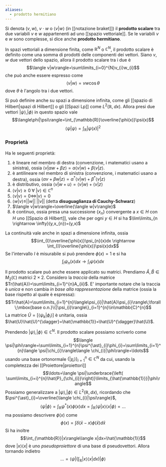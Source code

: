 ```yaml
---
aliases:
  - prodotto hermitiano
---
```

Si denota $(v,w)$, $v\cdot w$ o $\langle v|w \rangle$ (in [[notazione braket]]) il **prodotto scalare** tra due variabili $v$ e $w$ appartenenti ad uno [[spazio vettoriale]]. Se le variabili $v$ e $w$ sono complesse, si dice anche **prodotto hermitiano**.

In spazi vettoriali a dimensione finita, come $\mathbb{R}^{N}$ o $\mathbb{C}^{N}$, il prodotto scalare è definito come una somma di prodotti delle componenti dei vettori. Siano $v,w$ due vettori dello spazio, allora il prodotto scalare tra i due è
$$\langle v|w\rangle=\sum\limits_{i=0}^{N}v_{i}w_{i}$$
che può anche essere espresso come
$$\langle v|w\rangle=vw\cos\theta$$
dove $\theta$ è l'angolo tra i due vettori.

Si può definire anche su spazi a dimensione infinita, come gli [[spazio di Hilbert|spazi di Hilbert]] o gli [[Spazi Lp]] come $L^{2}(\mathbb{R},dx)$. Allora presi due vettori $|\psi\rangle,|\phi\rangle$ in questo spazio vale
$$\langle\phi|\psi\rangle=\int_{\mathbb{R}}\overline{\phi(x)}\psi(x)$$
$$\langle\psi|\psi\rangle=\int_{\mathbb{R}}|\psi(x)|^{2}$$
### Proprietà
Ha le seguenti proprietà:
1. è lineare nel membro di destra (convenzione, i matematici usano a sinistra), ossia $\langle v|\alpha w + \beta z\rangle=\alpha \langle v|w\rangle+\beta \langle v|z\rangle$. 
2. è antilineare nel membro di sinistra (convenzione, i matematici usano a destra), ossia $\langle \alpha v + \beta w|z\rangle=\alpha^{\ast} \langle v|w\rangle+\beta^{\ast} \langle v|z\rangle$
3. è distributivo, ossia $\langle v|w+u\rangle=\langle v|w\rangle+\langle v|z\rangle$
4. $\langle v|v\rangle\geq0\;\forall\;|v\rangle\in\mathbb{C}^{n}$
5. $\langle v|v\rangle=0\Leftrightarrow|v\rangle=0$
6. $\langle w|v\rangle\leq||w||\;||v||$ (detta **disuguaglianza di Cauchy-Schwarz**)
7. $\langle v|w\rangle=\overline{\langle w|v\rangle}$
8. è continuo, ossia presa una successione $\{x_{n}\}$ convergente a $x\in H$ con $H$ uno [[Spazio di Hilbert]], vale che per ogni $y\in H$ si ha $\lim\limits_{n \rightarrow \infty}(y,x_{n})=(y,x)$

La continuità vale anche in spazi a dimensione infinita, ossia
$$\int_{I}\overline{\phi(x)}\psi_{n}(x)dx \rightarrow \int_{I}\overline{\phi(x)}\psi(x)dx$$
Se l'intervallo $I$ è misurabile si può prendere $\phi(x)=1$ e si ha
$$\int_{I}\psi_{n}(x)dx\rightarrow\int_{I}\psi(x)dx$$

Il prodotto scalare può anche essere applicato su matrici. Prendiamo $\hat{A},\hat{B}\in M_{2}(\mathbb{C})$ matrici $2\times2$. Considero la *traccia* della matrice $Tr(\hat{A})=\sum\limits_{i=1}^{n}A_{ii}$. E' importante notare che la traccia è *unica* e non cambia *in base alla rappresentazione* della matrice (ossia la base rispetto al quale è espressa):
$$Tr\hat{A}=\sum\limits_{i=1}^{n}\langle\psi_{i}|\hat{A}\psi_{i}\rangle\;\forall\;\mbox{base o.n.}\{|\psi_{i}\rangle\}_{i=1}^{n}\in\mathbb{C}^{n}$$
La matrice $\hat{U}=[\langle \psi_{k}|\phi_{i}\rangle]$ è unitaria, ossia $\hat{U}\hat{U}^{\dagger}=\hat{\mathbb{1}}=\hat{U}^{\dagger}\hat{U}$.

Prendendo $|\psi\rangle,|\phi\rangle\in\mathbb{C}^{N}$. Il prodotto scalare possiamo scriverlo come
$$\langle \psi|\phi\rangle=\sum\limits_{i=1}^{n}\psi^{\ast}_{i}\phi_{i}=\sum\limits_{i=1}^{n}\langle \psi|\chi_{i}\rangle\langle \chi_{i}|\phi\rangle=\ldots$$usando una base ortonormale $\{|\chi_{i}\rangle\}^{n}_{i=1}\in\mathbb{C}^{N}$ da cui, usando la completezza dei [[Proiettore|proiettori]]
$$\ldots=\langle \psi|\underbrace{\left( \sum\limits_{i=i}^{n}\hat{P}_{\chi_{i}}\right)}\limits_{\hat{\mathbb{1}}}|\phi\rangle$$
Possiamo generalizzare a $|\psi\rangle,|\phi\rangle\in L^{2}(\mathbb{R},dx)$, ricordando che $\psi^{\ast}_{i}=\overline{\langle \chi_{i}|\psi\rangle}$,
$$\langle \psi|\phi\rangle=\int_{\mathbb{R}}\psi^{\ast}(x)\phi(x)dx=\int_{\mathbb{R}}\langle \psi|x\rangle \langle x|\phi\rangle=\ldots$$
ma possiamo descrivere $\phi(x)$ come
$$\phi(x)=\int \delta(\bar{x}-x)\phi(\bar{x})d\bar{x}$$
Si ha inoltre
$$\int_{\mathbb{R}}|x\rangle\langle x|dx=\hat{\mathbb{1}}$$
dove $|x\rangle\langle x|$ è uno *pseudoproiettore* di una base di pseudovettori. Allora tornando indietro
$$\ldots=\langle \psi|\left( \int_{\mathbb{R}}|x\rangle\langle x| dx\right)|\phi\rangle$$
